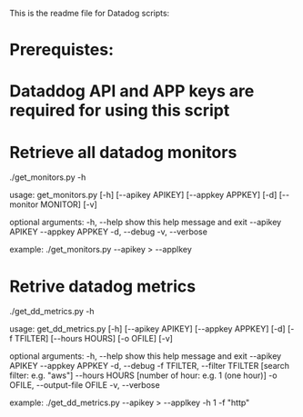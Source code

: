 This is the readme file for Datadog scripts:

# Prerequistes:
#
# Dataddog API and APP keys are required for using this script
#

# Retrieve all datadog monitors

./get_monitors.py -h

usage: get_monitors.py [-h] [--apikey APIKEY] [--appkey APPKEY] [-d]
                       [--monitor MONITOR] [-v]

optional arguments:
  -h, --help         show this help message and exit
  --apikey APIKEY
  --appkey APPKEY
  -d, --debug
  -v, --verbose

example: ./get_monitors.py --apikey ><aip key value> --applkey <app key value>

# Retrive datadog metrics

./get_dd_metrics.py -h

usage: get_dd_metrics.py [-h] [--apikey APIKEY] [--appkey APPKEY] [-d]
                         [-f TFILTER] [--hours HOURS] [-o OFILE] [-v]

optional arguments:
  -h, --help            show this help message and exit
  --apikey APIKEY
  --appkey APPKEY
  -d, --debug
  -f TFILTER, --filter TFILTER [search filter: e.g. "aws"]
  --hours HOURS [number of hour: e.g. 1 (one hour)]
  -o OFILE, --output-file OFILE
  -v, --verbose

example: ./get_dd_metrics.py --apikey ><aip key value> --applkey <app key value> -h 1 -f "http"
